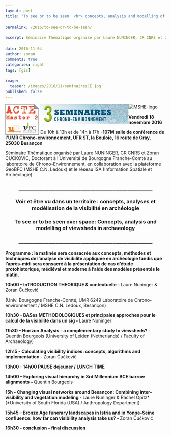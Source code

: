 ```yaml
---
layout: post
title: "To see or to be seen  <br> concepts, analysis and modelling of viewsheds in archaeology"

permalink: /2016/to-see-or-to-be-seen/

excerpt: Séminaire Thématique organisé par Laure NUNINGER, CR CNRS et Zoran CUCKOVIC, Doctorant à l’Université de Bourgogne Franche-Comté au laboratoire de Chrono-Environnement, en collaboration  avec la plateforme GeoBFC (MSHE C.N. Ledoux) et le réseau ISA (Information Spatiale et Archéologie)

date: 2016-11-04
author: zoran
comments: true
categories: right
tags: [gis]

image:
  teaser: /images/2016/11/seminairesCE.jpg
published: false
---
```


<div class="container1">

<img class="wp-image-506 alignnone" style="float: left; margin-right: 5px;" src="/images/2016/11/LogoACTE.jpg" alt="logo ACTE" width="105" height="96" />

<img class=" wp-image-507 alignnone" style="float: left;" src="/images/2016/11/seminairesCE.jpg" alt="seminaires CE" width="277" height="61" />
<div class="container2"><img class="alignnone" src="http://www.msh-reseau.fr/sites/default/files/styles/logomsh/public/msh/mshe_logo_transp_0.jpg?itok=lIbhpRtI" alt="MSHE-logo" width="128" height="128" /></div>
</div>


<strong>Vendredi 18 novembre 2016</strong>

De 10h à 13h et de 14h à 17h <strong>-107M salle de conférence de l'UMR Chrono-environnement, UFR ST, la Bouloie, 16 route de Gray, 25030 Besançon</strong>

Séminaire Thématique organisé par Laure NUNINGER, CR CNRS et Zoran CUCKOVIC, Doctorant à l’Université de Bourgogne Franche-Comté au laboratoire de Chrono-Environnement, en collaboration  avec la plateforme GeoBFC (MSHE C.N. Ledoux) et le réseau ISA (Information Spatiale et Archéologie)
<h3 style="text-align: center;"><strong>______________________________________________________</strong></h3>
<h3 style="text-align: center;"><strong>Voir et être vu dans un territoire :
concepts, analyses et modélisation de la visibilité en archéologie</strong></h3>
<h3 style="text-align: center;"><strong>To see or to be seen over space:
Concepts, analysis and modelling of viewsheds in archaeology</strong></h3>
<h3 style="text-align: center;"><strong>______________________________________________________</strong></h3>
<strong>Programme : la matinée sera consacrée aux concepts, méthodes et techniques de l’analyse de visibilité appliquée en archéologie tandis que l’après-midi sera consacré à la présentation de cas d’étude protohistorique, médiéval et moderne à l’aide des modèles présentés le matin.</strong>

<strong> </strong>

<strong>10h00 –</strong><strong> InTRODUCTION THEORIQUE &amp; contextuelle  - </strong>Laure  Nuninger &amp; Zoran Čučković

(Univ. Bourgogne Franche-Comté, UMR 6249 Laboratoire de Chrono-environnement / MSHE C.N. Ledoux, Besançon)

<strong>10h30 –</strong><strong> BASes METHODOLOGIQUES et principales approches pour le calcul de la visibilité dans un sig - </strong>Laure  Nuninger

<strong>11h30 – </strong><strong>Horizon Analysis - a complementary study to viewsheds? - </strong>Quentin  Bourgeois (University of Leiden (Netherlands) / Faculty of Archaeology)

<strong>12h15  - </strong><strong>Calculating visibility indices: concepts, algorithms and implementation</strong><strong> - </strong>Zoran  Čučković

<strong>13h00  - 14h00</strong><strong> PAUSE dejeuner / LUNCH TIME</strong>

<strong>14h00 – </strong><strong>Exploring visual hierarchy in 3rd Millennium BCE barrow alignments – </strong>Quentin  Bourgeois

<strong>15h  - </strong><strong> Changing visual networks around Besançon: Combining inter-visibility and vegetation modeling - </strong>Laure  Nuninger &amp; Rachel Opitz* (*University of South Florida (USA) / Anthropology Department)

<strong>15h45 – </strong><strong>Bronze Age funerary landscapes in Istria and in Yonne-Seine confluence: how far can visibility analysis take us?</strong><strong> - </strong>Zoran  Čučković

<strong>16h30  - </strong><strong>conclusion – final discussion</strong>

